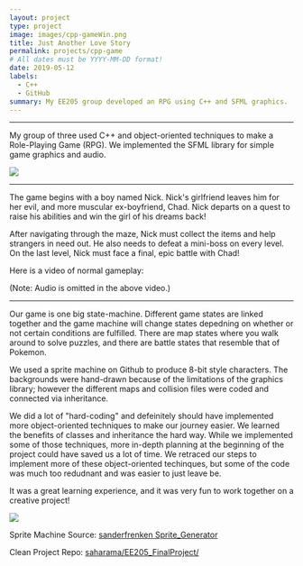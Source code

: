```yaml
---
layout: project
type: project
image: images/cpp-gameWin.png
title: Just Another Love Story
permalink: projects/cpp-game
# All dates must be YYYY-MM-DD format!
date: 2019-05-12
labels:
  - C++
  - GitHub
summary: My EE205 group developed an RPG using C++ and SFML graphics.
---
```

<hr>

My group of three used C++ and object-oriented techniques to make a Role-Playing Game (RPG). We implemented the SFML library for simple game graphics and audio.


<img class="ui image" src="{{ site.baseurl }}/images/cpp-title.png">

<hr>

The game begins with a boy named Nick. Nick's girlfriend leaves him for her evil, and more muscular ex-boyfriend, Chad. Nick departs on a quest to raise his abilities and win the girl of his dreams back!

After navigating through the maze, Nick must collect the items and help strangers in need out. He also needs to defeat a mini-boss on every level. On the last level, Nick must face a final, epic battle with Chad!

Here is a video of normal gameplay: 
<div class="ui embed" data-source="youtube" data-id="re_hiU2Ni3E" >
</div>
(Note: Audio is omitted in the above video.)

<hr>

Our game is one big state-machine. Different game states are linked together and the game machine will change states depedning on whether or not certain conditions are fulfilled. There are map states where you walk around to solve puzzles, and there are battle states that resemble that of Pokemon.

We used a sprite machine on Github to produce 8-bit style characters. The backgrounds were hand-drawn because of the limitations of the graphics library; however the different maps and collision files were coded and connected via inheritance. 

We did a lot of "hard-coding" and defeinitely should have implemented more object-oriented techniques to make our journey easier. We learned the benefits of classes and inheritance the hard way. While we implemented some of those techniques, more in-depth planning at the beginning of the project could have saved us a lot of time. We retraced our steps to implement more of these object-oriented techinques, but some of the code was much too redudnant and was easier to just leave be. 

It was a great learning experience, and it was very fun to work together on a creative project!

<img class="ui image" src="{{ site.baseurl }}/images/cpp-gameover.png">

Sprite Machine Source: <a href="https://sanderfrenken.github.io/Universal-LPC-Spritesheet-Character-Generator/"><i class="large github icon "></i>sanderfrenken Sprite_Generator</a>

Clean Project Repo: <a href="https://github.com/saharama/EE205_FinalProject"><i class="large github icon "></i>saharama/EE205_FinalProject/</a>

